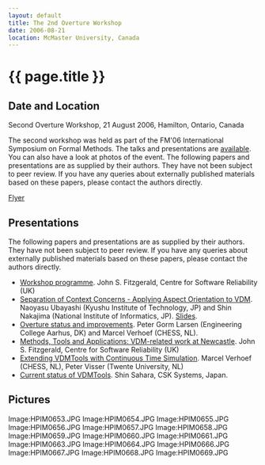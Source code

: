 ```yaml
---
layout: default
title: The 2nd Overture Workshop
date: 2006-08-21
location: McMaster University, Canada
---
```


# {{ page.title }}

Date and Location
-----------------

Second Overture Workshop, 21 August 2006, Hamilton, Ontario, Canada

The second workshop was held as part of the FM'06 International
Symposium on Formal Methods. The talks and presentations are
[available](Overture_Publications "wikilink"). You can also have a look
at photos of the event. The following papers and presentations are as
supplied by their authors. They have not been subject to peer review. If
you have any queries about externally published materials based on these
papers, please contact the authors directly.

[Flyer](VDMFlyer1.pdf "wikilink")

Presentations
-------------

The following papers and presentations are as supplied by their authors.
They have not been subject to peer review. If you have any queries about
externally published materials based on these papers, please contact the
authors directly.

-   [Workshop programme](2ndOWSlides2.pdf "wikilink"). John S.
    Fitzgerald, Centre for Software Reliability (UK)
-   [Separation of Context Concerns - Applying Aspect Orientation to
    VDM](2ndOWAspect.pdf "wikilink"). Naoyasu Ubayashi (Kyushu Institute
    of Technology, JP) and Shin Nakajima (National Institute of
    Informatics, JP). [Slides](2ndOWSlides3.pdf "wikilink").
-   [Overture status and
    improvements](2ndOWToolimprovement.pdf "wikilink"). Peter Gorm
    Larsen (Engineering College Aarhus, DK) and Marcel Verhoef (CHESS,
    NL).
-   [Methods, Tools and Applications: VDM-related work at
    Newcastle](2ndOWSlides4.pdf "wikilink"). John S. Fitzgerald, Centre
    for Software Reliability (UK)
-   [Extending VDMTools with Continuous Time
    Simulation](2ndOWSlides5.pdf "wikilink"). Marcel Verhoef (CHESS,
    NL), Peter Visser (Twente University, NL)
-   [Current status of VDMTools](2ndOWSlides6.pdf "wikilink"). Shin
    Sahara, CSK Systems, Japan.

Pictures
--------

Image:HPIM0653.JPG Image:HPIM0654.JPG Image:HPIM0655.JPG
Image:HPIM0656.JPG Image:HPIM0657.JPG Image:HPIM0658.JPG
Image:HPIM0659.JPG Image:HPIM0660.JPG Image:HPIM0661.JPG
Image:HPIM0663.JPG Image:HPIM0664.JPG Image:HPIM0666.JPG
Image:HPIM0667.JPG Image:HPIM0668.JPG Image:HPIM0669.JPG
